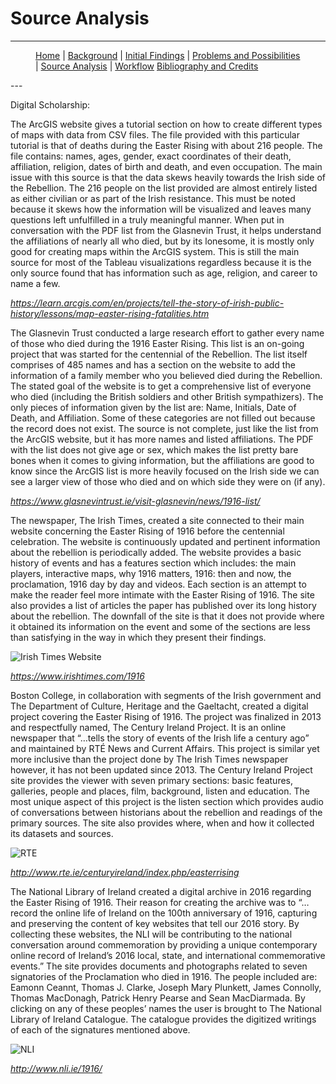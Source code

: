 # Source Analysis
---

<figure>
    <p>
        <a href="{{site.baseurl}}/index.html">Home</a> |
        <a href="{{site.baseurl}}/pages/background.html">Background</a> |
        <a href="{{site.baseurl}}/pages/initial_findings.html">Initial Findings</a> |
        <a href="{{site.baseurl}}/pages/problems_and_possibilities.html">Problems and Possibilities</a> |
        <a href="{{site.baseurl}}/pages/source_analysis.html">Source Analysis</a> |
        <a href="{{site.baseurl}}/pages/workflow.html">Workflow</a>
        <a href="{{site.baseurl}}/pages/bibliography.html">Bibliography and Credits</a>
    </p>
</figure>
---

Digital Scholarship:

The ArcGIS website gives a tutorial section on how to create different types of maps with data from CSV files. The file provided with this particular tutorial is that of deaths during the Easter Rising with about 216 people. The file contains: names, ages, gender, exact coordinates of their death, affiliation, religion, dates of birth and death, and even occupation. The main issue with this source is that the data skews heavily towards the Irish side of the Rebellion. The 216 people on the list provided are almost entirely listed as either civilian or as part of the Irish resistance. This must be noted because it skews how the information will be visualized and leaves many questions left unfulfilled in a truly meaningful manner. When put in conversation with the PDF list from the Glasnevin Trust, it helps understand the affiliations of nearly all who died, but by its lonesome, it is mostly only good for creating maps within the ArcGIS system. This is still the main source for most of the Tableau visualizations regardless because it is the only source found that has information such as age, religion, and career to name a few.

*https://learn.arcgis.com/en/projects/tell-the-story-of-irish-public-history/lessons/map-easter-rising-fatalities.htm*



The Glasnevin Trust conducted a large research effort to gather every name of those who died during the 1916 Easter Rising. This list is an on-going project that was started for the centennial of the Rebellion. The list itself comprises of 485 names and has a section on the website to add the information of a family member who you believed died during the Rebellion. The stated goal of the website is to get a comprehensive list of everyone who died (including the British soldiers and other British sympathizers). The only pieces of information given by the list are: Name, Initials, Date of Death, and Affiliation. Some of these categories are not filled out because the record does not exist. The source is not complete, just like the list from the ArcGIS website, but it has more names and listed affiliations. The PDF with the list does not give age or sex, which makes the list pretty bare bones when it comes to giving information, but the affiliations are good to know since the ArcGIS list is more heavily focused on the Irish side we can see a larger view of those who died and on which side they were on (if any).

*https://www.glasnevintrust.ie/visit-glasnevin/news/1916-list/*

The newspaper, The Irish Times, created a site connected to their main website concerning the Easter Rising of 1916 before the centennial celebration. The website is continuously updated and pertinent information about the rebellion is periodically added. The website provides a basic history of events and has a features section which includes: the main players, interactive maps, why 1916 matters, 1916: then and now, the proclamation, 1916 day by day and videos. Each section is an attempt to make the reader feel more intimate with the Easter Rising of 1916. The site also provides a list of articles the paper has published over its long history about the rebellion. The downfall of the site is that it does not provide where it obtained its information on the event and some of the sections are less than satisfying in the way in which they present their findings.

![Irish Times Website](docs/files/irishtimes.png)

 *https://www.irishtimes.com/1916*

Boston College, in collaboration with segments of the Irish government and The Department of Culture, Heritage and the Gaeltacht, created a digital project covering the Easter Rising of 1916. The project was finalized in 2013 and respectfully named, The Century Ireland Project. It is an online newspaper that “…tells the story of events of the Irish life a century ago” and maintained by RTÉ News and Current Affairs. This project is similar yet more inclusive than the project done by The Irish Times newspaper however, it has not been updated since 2013. The Century Ireland Project site provides the viewer with seven primary sections: basic features, galleries, people and places, film, background, listen and education. The most unique aspect of this project is the listen section which provides audio of conversations between historians about the rebellion and readings of the primary sources. The site also provides where, when and how it collected its datasets and sources.

![RTE](docs/files/rte.png)

*http://www.rte.ie/centuryireland/index.php/easterrising*

The National Library of Ireland created a digital archive in 2016 regarding the Easter Rising of 1916. Their reason for creating the archive was to “…record the online life of Ireland on the 100th anniversary of 1916, capturing and preserving the content of key websites that tell our 2016 story. By collecting these websites, the NLI will be contributing to the national conversation around commemoration by providing a unique contemporary online record of Ireland’s 2016 local, state, and international commemorative events.” The site provides documents and photographs related to seven signatories of the Proclamation who died in 1916. The people included are: Eamonn Ceannt, Thomas J. Clarke, Joseph Mary Plunkett, James Connolly, Thomas MacDonagh, Patrick Henry Pearse and Sean MacDiarmada. By clicking on any of these peoples’ names the user is brought to The National Library of Ireland Catalogue. The catalogue provides the digitized writings of each of the signatures mentioned above.

![NLI](docs/files/nli.png)

*http://www.nli.ie/1916/*
